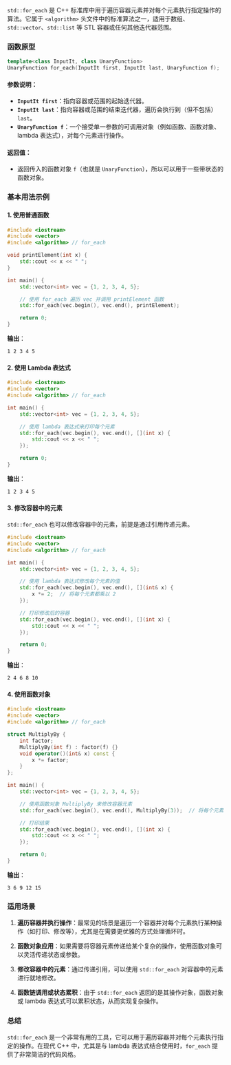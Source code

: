 `std::for_each` 是 C++ 标准库中用于遍历容器元素并对每个元素执行指定操作的算法。它属于 `<algorithm>` 头文件中的标准算法之一，适用于数组、`std::vector`、`std::list` 等 STL 容器或任何其他迭代器范围。

### 函数原型

```cpp
template<class InputIt, class UnaryFunction>
UnaryFunction for_each(InputIt first, InputIt last, UnaryFunction f);
```

#### 参数说明：
- **`InputIt first`**：指向容器或范围的起始迭代器。
- **`InputIt last`**：指向容器或范围的结束迭代器，遍历会执行到（但不包括）`last`。
- **`UnaryFunction f`**：一个接受单一参数的可调用对象（例如函数、函数对象、lambda 表达式），对每个元素进行操作。

#### 返回值：
- 返回传入的函数对象 `f`（也就是 `UnaryFunction`），所以可以用于一些带状态的函数对象。

### 基本用法示例

#### 1. 使用普通函数

```cpp
#include <iostream>
#include <vector>
#include <algorithm> // for_each

void printElement(int x) {
    std::cout << x << " ";
}

int main() {
    std::vector<int> vec = {1, 2, 3, 4, 5};

    // 使用 for_each 遍历 vec 并调用 printElement 函数
    std::for_each(vec.begin(), vec.end(), printElement);

    return 0;
}
```

**输出**：
```
1 2 3 4 5
```

#### 2. 使用 Lambda 表达式

```cpp
#include <iostream>
#include <vector>
#include <algorithm> // for_each

int main() {
    std::vector<int> vec = {1, 2, 3, 4, 5};

    // 使用 lambda 表达式来打印每个元素
    std::for_each(vec.begin(), vec.end(), [](int x) {
        std::cout << x << " ";
    });

    return 0;
}
```

**输出**：
```
1 2 3 4 5
```

#### 3. 修改容器中的元素

`std::for_each` 也可以修改容器中的元素，前提是通过引用传递元素。

```cpp
#include <iostream>
#include <vector>
#include <algorithm> // for_each

int main() {
    std::vector<int> vec = {1, 2, 3, 4, 5};

    // 使用 lambda 表达式修改每个元素的值
    std::for_each(vec.begin(), vec.end(), [](int& x) {
        x *= 2;  // 将每个元素都乘以 2
    });

    // 打印修改后的容器
    std::for_each(vec.begin(), vec.end(), [](int x) {
        std::cout << x << " ";
    });

    return 0;
}
```

**输出**：
```
2 4 6 8 10
```

#### 4. 使用函数对象

```cpp
#include <iostream>
#include <vector>
#include <algorithm> // for_each

struct MultiplyBy {
    int factor;
    MultiplyBy(int f) : factor(f) {}
    void operator()(int& x) const {
        x *= factor;
    }
};

int main() {
    std::vector<int> vec = {1, 2, 3, 4, 5};

    // 使用函数对象 MultiplyBy 来修改容器元素
    std::for_each(vec.begin(), vec.end(), MultiplyBy(3));  // 将每个元素乘以 3

    // 打印结果
    std::for_each(vec.begin(), vec.end(), [](int x) {
        std::cout << x << " ";
    });

    return 0;
}
```

**输出**：
```
3 6 9 12 15
```

### 适用场景

1. **遍历容器并执行操作**：最常见的场景是遍历一个容器并对每个元素执行某种操作（如打印、修改等），尤其是在需要更优雅的方式处理循环时。
   
2. **函数对象应用**：如果需要将容器元素传递给某个复杂的操作，使用函数对象可以灵活传递状态或参数。

3. **修改容器中的元素**：通过传递引用，可以使用 `std::for_each` 对容器中的元素进行就地修改。

4. **函数链调用或状态累积**：由于 `std::for_each` 返回的是其操作对象，函数对象或 lambda 表达式可以累积状态，从而实现复杂操作。

### 总结

`std::for_each` 是一个非常有用的工具，它可以用于遍历容器并对每个元素执行指定的操作。在现代 C++ 中，尤其是与 lambda 表达式结合使用时，`for_each` 提供了非常简洁的代码风格。